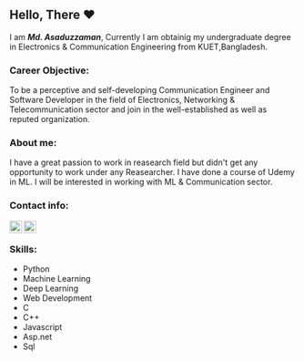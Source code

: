 ## Hello, There :heart:
I am ***Md. Asaduzzaman***, Currently I am obtainig my undergraduate degree in Electronics & Communication Engineering from KUET,Bangladesh.

### Career Objective:
To be a perceptive and self-developing Communication Engineer and Software Developer in the field of Electronics, Networking & Telecommunication sector and join in the well-established as well as reputed organization.

### About me:
I have a great passion to work in reasearch field but didn't get any opportunity to work under any Reasearcher. I have done a course of Udemy in ML. I will be interested in working with ML & Communication sector.


### Contact info:

<p>
<a href="https://www.linkedin.com/in/md-asaduzzaman-b5a45b18a/">
  <img align="left" alt="Asaduzzaman-linkedin" width="22px" src="https://cdn.jsdelivr.net/npm/simple-icons@v3/icons/linkedin.svg">
</a>
<a href="https://www.facebook.com/asaduzzaman.shourav.5/">
  <img align="left" alt="Asasuzzaman" width="22px" src="https://cdn.jsdelivr.net/npm/simple-icons@v3/icons/facebook.svg">
</a>
</p>
</br>

### Skills:

* Python
* Machine Learning
* Deep Learning
* Web Development
* C
* C++
* Javascript
* Asp.net
* Sql
